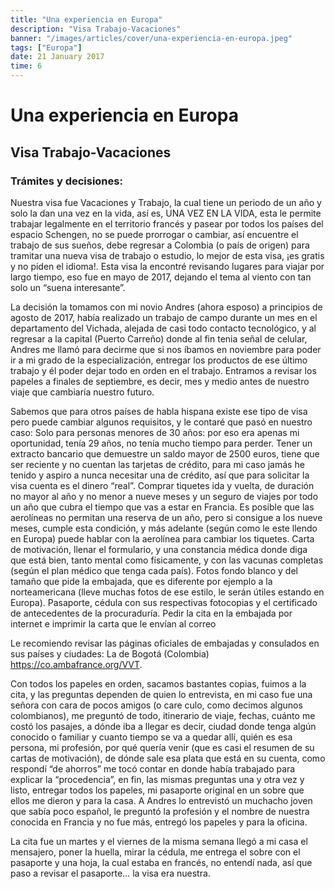 ```yaml
---
title: "Una experiencia en Europa"
description: "Visa Trabajo-Vacaciones"
banner: "/images/articles/cover/una-experiencia-en-europa.jpeg"
tags: ["Europa"]
date: 21 January 2017
time: 6
---
```



# Una experiencia en Europa
## Visa Trabajo-Vacaciones

### Trámites y decisiones:

Nuestra visa fue Vacaciones y Trabajo, la cual tiene un periodo de un año y solo la dan una vez en la vida, así es, UNA VEZ EN LA VIDA, esta le permite trabajar legalmente en el territorio francés y pasear por todos los países del espacio Schengen, no se puede prorrogar o cambiar, así encuentre el trabajo de sus sueños, debe regresar a Colombia (o país de origen) para tramitar una nueva visa de trabajo o estudio, lo mejor de esta visa, ¡es gratis y no piden el idioma!. Esta visa la encontré revisando lugares para viajar por largo tiempo, eso fue en mayo de 2017, dejando el tema al viento con tan solo un “suena interesante”. 

La decisión la tomamos con mi novio Andres (ahora esposo) a principios de agosto de 2017, había realizado un trabajo de campo durante un mes en el departamento del Vichada, alejada de casi todo contacto tecnológico, y al regresar a la capital (Puerto Carreño) donde al fin tenia señal de celular, Andres me llamó para decirme que si nos íbamos en noviembre para poder ir a mi grado de la especialización, entregar los productos de ese último trabajo y él poder dejar todo en orden en el trabajo. Entramos a revisar los papeles a finales de septiembre, es decir, mes y medio antes de nuestro viaje que cambiaría nuestro futuro.

Sabemos que para otros países de habla hispana existe ese tipo de visa pero puede cambiar algunos requisitos, y le contaré que pasó en nuestro caso:
Solo para personas menores de 30 años: por eso era apenas mi oportunidad, tenía 29 años, no tenía mucho tiempo para perder. 
Tener un extracto bancario que demuestre un saldo mayor de 2500 euros, tiene que ser reciente y no cuentan las tarjetas de crédito, para mi caso jamás he tenido y aspiro a nunca necesitar una de crédito, así que para solicitar la visa cuenta es el dinero “real”.
Comprar tiquetes ida y vuelta, de duración no mayor al año y no menor a nueve meses y un seguro de viajes por todo un año que cubra el tiempo que vas a estar en Francia. Es posible que las aerolíneas no permitan una reserva de un año, pero si consigue a los nueve meses, cumple esta condición, y más adelante (según como le este llendo en Europa) puede hablar con la aerolínea para cambiar los tiquetes.
Carta de motivación, llenar el formulario, y una constancia médica donde diga que está bien, tanto mental como físicamente, y con las vacunas completas (según el plan médico que tenga cada país).
Fotos fondo blanco y del tamaño que pide la embajada, que es diferente por ejemplo a la norteamericana (lleve muchas fotos de ese estilo, le serán útiles estando en  Europa).
Pasaporte, cédula con sus respectivas fotocopias y el certificado de antecedentes de la procuraduría. 
Pedir la cita en la embajada por internet e imprimir la carta que le envían al correo

Le recomiendo revisar las páginas oficiales de embajadas y consulados en sus países y ciudades: La de Bogotá (Colombia) https://co.ambafrance.org/VVT. 

Con todos los papeles en orden, sacamos bastantes copias, fuimos a la cita, y las preguntas dependen de quien lo entrevista, en mi caso fue una señora con cara de pocos amigos (o care culo, como decimos algunos colombianos), me preguntó de todo, itinerario de viaje, fechas, cuánto me costó los pasajes, a dónde iba a llegar es decir, ciudad donde tenga algún conocido o familiar y cuanto tiempo se va a quedar allí, quién es esa persona, mi profesión, por qué quería venir (que es casi el resumen de su cartas de motivación), de dónde sale esa plata que está en su cuenta, como respondí “de ahorros” me tocó contar en donde había trabajado para explicar la “procedencia”, en fin, las mismas preguntas una y otra vez y listo, entregar todos los papeles, mi pasaporte original en un sobre que ellos me dieron y para la casa.
A Andres lo entrevistó un muchacho joven que sabía poco español, le preguntó la profesión y el nombre de nuestra conocida en Francia y no fue más, entregó los papeles y para la oficina.

La cita fue un martes y el viernes de la misma semana llegó a mi casa el mensajero, poner la huella, mirar la cédula, me entrega el sobre con el pasaporte y una hoja, la cual estaba en francés, no entendí nada, así que paso a revisar el pasaporte… la visa era nuestra.
